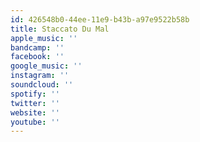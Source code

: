 ```yaml
---
id: 426548b0-44ee-11e9-b43b-a97e9522b58b
title: Staccato Du Mal
apple_music: ''
bandcamp: ''
facebook: ''
google_music: ''
instagram: ''
soundcloud: ''
spotify: ''
twitter: ''
website: ''
youtube: ''
---
```

